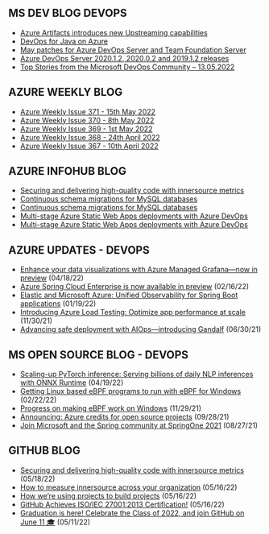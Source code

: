 ## MS DEV BLOG DEVOPS 

<!-- DEVBLOGDEVOPS:START -->
- [Azure Artifacts introduces new Upstreaming capabilities](https://devblogs.microsoft.com/devops/azure-artifacts-introduces-new-upstreaming-capabilities/)
- [DevOps for Java on Azure](https://devblogs.microsoft.com/devops/devops-for-java-on-azure/)
- [May patches for Azure DevOps Server and Team Foundation Server](https://devblogs.microsoft.com/devops/may-patches-for-azure-devops-server-and-team-foundation-server/)
- [Azure DevOps Server 2020.1.2, 2020.0.2 and 2019.1.2 releases](https://devblogs.microsoft.com/devops/azure-devops-server-2020-1-2-2020-0-2-and-2019-1-2-releases/)
- [Top Stories from the Microsoft DevOps Community – 13.05.2022](https://devblogs.microsoft.com/devops/top-stories-from-the-microsoft-devops-community-06-13-2022/)
<!-- DEVBLOGDEVOPS:END -->


## AZURE WEEKLY BLOG

<!-- AZUREWEEKLY:START -->
- [Azure Weekly Issue 371 - 15th May 2022](https://azureweekly.info/issue-371.html)
- [Azure Weekly Issue 370 - 8th May 2022](https://azureweekly.info/issue-370.html)
- [Azure Weekly Issue 369 - 1st May 2022](https://azureweekly.info/issue-369.html)
- [Azure Weekly Issue 368 - 24th April 2022](https://azureweekly.info/issue-368.html)
- [Azure Weekly Issue 367 - 10th April 2022](https://azureweekly.info/issue-367.html)
<!-- AZUREWEEKLY:END -->

## AZURE INFOHUB BLOG 

<!-- AZUREINFOHUB:START -->
- [Securing and delivering high-quality code with innersource metrics](https://github.blog/2022-05-18-securing-and-delivering-high-quality-code-with-innersource-metrics/)
- [Continuous schema migrations for MySQL databases](https://techcommunity.microsoft.com/t5/azure-database-for-mysql-blog/continuous-schema-migrations-for-mysql-databases/ba-p/3381362)
- [Continuous schema migrations for MySQL databases](https://techcommunity.microsoft.com/t5/azure-database-for-mysql-blog/continuous-schema-migrations-for-mysql-databases/ba-p/3381362)
- [Multi-stage Azure Static Web Apps deployments with Azure DevOps](https://techcommunity.microsoft.com/t5/apps-on-azure-blog/multi-stage-azure-static-web-apps-deployments-with-azure-devops/ba-p/3390625)
- [Multi-stage Azure Static Web Apps deployments with Azure DevOps](https://techcommunity.microsoft.com/t5/apps-on-azure-blog/multi-stage-azure-static-web-apps-deployments-with-azure-devops/ba-p/3390625)
<!-- AZUREINFOHUB:END -->


## AZURE UPDATES - DEVOPS 

<!-- AZUREUPDATES:START -->

 - [Enhance your data visualizations with Azure Managed Grafana—now in preview](https://azure.microsoft.com/blog/enhance-your-data-visualizations-with-azure-managed-grafana-now-in-preview/) (04/18/22)
 - [Azure Spring Cloud Enterprise is now available in preview](https://azure.microsoft.com/blog/azure-spring-cloud-enterprise-is-now-available-in-preview/) (02/16/22)
 - [Elastic and Microsoft Azure: Unified Observability for Spring Boot applications](https://azure.microsoft.com/blog/elastic-and-microsoft-azure-unified-observability-for-spring-boot-applications/) (01/19/22)
 - [Introducing Azure Load Testing: Optimize app performance at scale](https://azure.microsoft.com/blog/introducing-azure-load-testing-optimize-app-performance-at-scale/) (11/30/21)
 - [Advancing safe deployment with AIOps—introducing Gandalf](https://azure.microsoft.com/blog/advancing-safe-deployment-with-aiops-introducing-gandalf/) (06/30/21)
<!-- AZUREUPDATES:END -->


## MS OPEN SOURCE BLOG - DEVOPS 

<!-- MSOPENSOURCEBLOG:START -->

 - [Scaling-up PyTorch inference: Serving billions of daily NLP inferences with ONNX Runtime](https://cloudblogs.microsoft.com/opensource/2022/04/19/scaling-up-pytorch-inference-serving-billions-of-daily-nlp-inferences-with-onnx-runtime/) (04/19/22)
 - [Getting Linux based eBPF programs to run with eBPF for Windows](https://cloudblogs.microsoft.com/opensource/2022/02/22/getting-linux-based-ebpf-programs-to-run-with-ebpf-for-windows/) (02/22/22)
 - [Progress on making eBPF work on Windows](https://cloudblogs.microsoft.com/opensource/2021/11/29/progress-on-making-ebpf-work-on-windows/) (11/29/21)
 - [Announcing: Azure credits for open source projects](https://cloudblogs.microsoft.com/opensource/2021/09/28/announcing-azure-credits-for-open-source-projects/) (09/28/21)
 - [Join Microsoft and the Spring community at SpringOne 2021](https://cloudblogs.microsoft.com/opensource/2021/08/27/join-microsoft-and-the-spring-community-at-springone-2021/) (08/27/21)
<!-- MSOPENSOURCEBLOG:END -->


## GITHUB BLOG


<!-- GITHUB:START -->

 - [Securing and delivering high-quality code with innersource metrics](https://github.blog/2022-05-18-securing-and-delivering-high-quality-code-with-innersource-metrics/) (05/18/22)
 - [How to measure innersource across your organization](https://github.blog/2022-05-16-how-to-measure-innersource-across-your-organization/) (05/16/22)
 - [How we’re using projects to build projects](https://github.blog/2022-05-16-how-were-using-projects-to-build-projects/) (05/16/22)
 - [GitHub Achieves ISO/IEC 27001:2013 Certification!](https://github.blog/2022-05-16-github-achieves-iso-iec-270012013-certification/) (05/16/22)
 - [Graduation is here! Celebrate the Class of 2022, and join GitHub on June 11 🎓](https://github.blog/2022-05-11-graduation-is-here-celebrate-the-class-of-2022-and-join-github-on-june-11/) (05/11/22)
<!-- GITHUB:END -->
